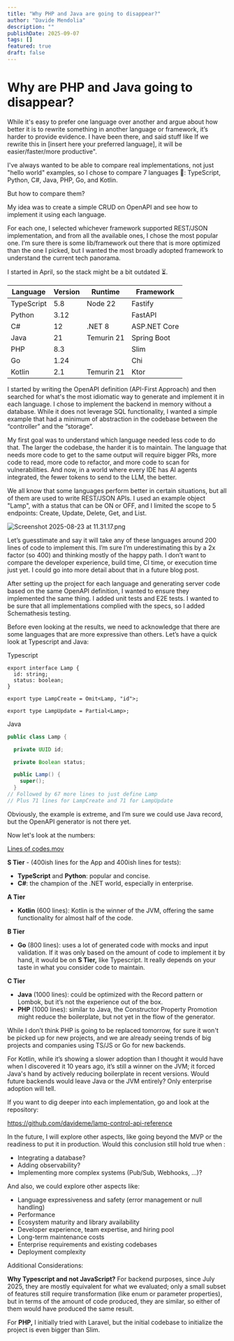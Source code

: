 ```yaml
---
title: "Why PHP and Java are going to disappear?"
author: "Davide Mendolia"
description: ""
publishDate: 2025-09-07
tags: []
featured: true
draft: false
---
```


# Why are PHP and Java going to disappear?

While it's easy to prefer one language over another and argue about how better it is to rewrite something in another language or framework, it’s harder to provide evidence. I have been there, and said stuff like If we rewrite this in [insert here your preferred language], it will be easier/faster/more productive".

I've always wanted to be able to compare real implementations, not just "hello world" examples, so I chose to compare 7 languages 🤯: TypeScript, Python, C#, Java, PHP, Go, and Kotlin.

But how to compare them?

My idea was to create a simple CRUD on OpenAPI and see how to implement it using each language.

For each one, I selected whichever framework supported REST/JSON implementation, and from all the available ones, I chose the most popular one. I’m sure there is some lib/framework out there that is more optimized than the one I picked, but I wanted the most broadly adopted framework to understand the current tech panorama.

I started in April, so the stack might be a bit outdated ⏳.

| Language   | Version | Runtime    | Framework    |
| ---------- | ------- | ---------- | ------------ |
| TypeScript | 5.8     | Node 22    | Fastify      |
| Python     | 3.12    |            | FastAPI      |
| C#         | 12      | .NET 8     | ASP.NET Core |
| Java       | 21      | Temurin 21 | Spring Boot  |
| PHP        | 8.3     |            | Slim         |
| Go         | 1.24    |            | Chi          |
| Kotlin     | 2.1     | Temurin 21 | Ktor         |

I started by writing the OpenAPI definition (API-First Approach) and then searched for what's the most idiomatic way to generate and implement it in each language. I chose to implement the backend in memory without a database. While it does not leverage SQL functionality, I wanted a simple example that had a minimum of abstraction in the codebase between the “controller” and the “storage”.

My first goal was to understand which language needed less code to do that. The larger the codebase, the harder it is to maintain. The language that needs more code to get to the same output will require bigger PRs, more code to read, more code to refactor, and more code to scan for vulnerabilities. And now, in a world where every IDE has AI agents integrated, the fewer tokens to send to the LLM, the better.

We all know that some languages perform better in certain situations, but all of them are used to write REST/JSON APIs. I used an example object "Lamp", with a status that can be ON or OFF, and I limited the scope to 5 endpoints: Create, Update, Delete, Get, and List.

![Screenshot 2025-08-23 at 11.31.17.png](attachment:7eacd5ab-48bf-4a66-b180-9a0ed3e2e1a0:Screenshot_2025-08-23_at_11.31.17.png)

Let’s guesstimate and say it will take any of these languages around 200 lines of code to implement this. I’m sure I’m underestimating this by a 2x factor (so 400) and thinking mostly of the happy path. I don’t want to compare the developer experience, build time, CI time, or execution time just yet. I could go into more detail about that in a future blog post.

After setting up the project for each language and generating server code based on the same OpenAPI definition, I wanted to ensure they implemented the same thing. I added unit tests and E2E tests. I wanted to be sure that all implementations complied with the specs, so I added Schemathesis testing.

Before even looking at the results, we need to acknowledge that there are some languages that are more expressive than others. Let’s have a quick look at Typescript and Java:

Typescript

```tsx
export interface Lamp {
  id: string;
  status: boolean;
}

export type LampCreate = Omit<Lamp, "id">;

export type LampUpdate = Partial<Lamp>;
```

Java

```java
public class Lamp {

  private UUID id;

  private Boolean status;

  public Lamp() {
    super();
  }
// Followed by 67 more lines to just define Lamp
// Plus 71 lines for LampCreate and 71 for LampUpdate
```

Obviously, the example is extreme, and I’m sure we could use Java record, but the OpenAPI generator is not there yet.

Now let's look at the numbers:

[Lines of codes.mov](attachment:bb1629b8-5f21-4581-a6f9-14294e4807ac:Lines_of_codes.mov)

**S Tier** - (400ish lines for the App and 400ish lines for tests):

- **TypeScript** and **Python**: popular and concise.
- **C#**: the champion of the .NET world, especially in enterprise.

**A Tier**

- **Kotlin** (600 lines): Kotlin is the winner of the JVM, offering the same functionality for almost half of the code.

**B Tier**

- **Go** (800 lines): uses a lot of generated code with mocks and input validation. If it was only based on the amount of code to implement it by hand, it would be on **S Tier,** like Typescript. It really depends on your taste in what you consider code to maintain.

**C Tier**

- **Java** (1000 lines): could be optimized with the Record pattern or Lombok, but it’s not the experience out of the box.
- **PHP** (1000 lines): similar to Java, the Constructor Property Promotion might reduce the boilerplate, but not yet in the flow of the generator.

While I don’t think PHP is going to be replaced tomorrow, for sure it won't be picked up for new projects, and we are already seeing trends of big projects and companies using TS/JS or Go for new backends.

For Kotlin, while it’s showing a slower adoption than I thought it would have when I discovered it 10 years ago, it’s still a winner on the JVM; it forced Java's hand by actively reducing boilerplate in recent versions. Would future backends would leave Java or the JVM entirely? Only enterprise adoption will tell.

If you want to dig deeper into each implementation, go and look at the repository:

https://github.com/davideme/lamp-control-api-reference

In the future, I will explore other aspects, like going beyond the MVP or the readiness to put it in production. Would this conclusion still hold true when :

- Integrating a database?
- Adding observability?
- Implementing more complex systems (Pub/Sub, Webhooks, ...)?

And also, we could explore other aspects like:

- Language expressiveness and safety (error management or null handling)
- Performance
- Ecosystem maturity and library availability
- Developer experience, team expertise, and hiring pool
- Long-term maintenance costs
- Enterprise requirements and existing codebases
- Deployment complexity

Additional Considerations:

**Why Typescript and not JavaScript?** For backend purposes, since July 2025, they are mostly equivalent for what we evaluated; only a small subset of features still require transformation (like enum or parameter properties), but in terms of the amount of code produced, they are similar, so either of them would have produced the same result.

For **PHP,** I initially tried with Laravel, but the initial codebase to initialize the project is even bigger than Slim.
